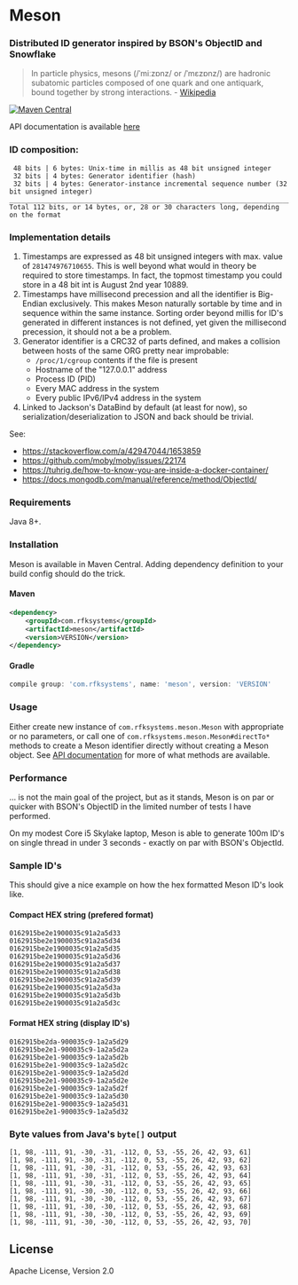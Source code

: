 # Meson
### Distributed ID generator inspired by BSON's ObjectID and Snowflake

> In particle physics, mesons (/ˈmiːzɒnz/ or /ˈmɛzɒnz/) are hadronic subatomic particles composed of one quark and one antiquark, bound together by strong interactions. - [Wikipedia](https://en.wikipedia.org/wiki/Meson)


[![Maven Central](https://img.shields.io/maven-central/v/com.rfksystems/meson.svg?style=flat-square)](http://mvnrepository.com/artifact/com.rfksystems/meson)

API documentation is available [here](http://www.javadoc.io/doc/com.rfksystems/meson/)

### ID composition:

```
 48 bits | 6 bytes: Unix-time in millis as 48 bit unsigned integer 
 32 bits | 4 bytes: Generator identifier (hash)
 32 bits | 4 bytes: Generator-instance incremental sequence number (32 bit unsigned integer)
______________________________________________________________________________________________
Total 112 bits, or 14 bytes, or, 28 or 30 characters long, depending on the format
```

### Implementation details

1. Timestamps are expressed as 48 bit unsigned integers with max. value of `281474976710655`. This is well beyond what would in theory be required to store timestamps. In fact, the topmost timestamp you could store in a 48 bit int is August 2nd year 10889.
2. Timestamps have millisecond precession and all the identifier is Big-Endian exclusively. This makes Meson naturally sortable by time and in sequence within the same instance. Sorting order beyond millis for ID's generated in different instances is not defined, yet given the millisecond precession, it should not a be a problem.
3. Generator identifier is a CRC32 of parts defined, and makes a collision between hosts of the same ORG pretty near improbable:
    - `/proc/1/cgroup` contents if the file is present
    - Hostname of the "127.0.0.1" address
    - Process ID (PID)
    - Every MAC address in the system
    - Every public IPv6/IPv4 address in the system
4. Linked to Jackson's DataBind by default (at least for now), so serialization/deserialization to JSON and back should be trivial.
    
See:
- https://stackoverflow.com/a/42947044/1653859
- https://github.com/moby/moby/issues/22174
- https://tuhrig.de/how-to-know-you-are-inside-a-docker-container/
- https://docs.mongodb.com/manual/reference/method/ObjectId/
 
### Requirements

Java 8+.

### Installation

Meson is available in Maven Central. Adding dependency definition to your build config should do the trick.

#### Maven

```xml
<dependency>
    <groupId>com.rfksystems</groupId>
    <artifactId>meson</artifactId>
    <version>VERSION</version>
</dependency>
```

#### Gradle

```groovy
compile group: 'com.rfksystems', name: 'meson', version: 'VERSION'
```

### Usage

Either create new instance of `com.rfksystems.meson.Meson` with appropriate or no parameters, or call one of
`com.rfksystems.meson.Meson#directTo*` methods to create a Meson identifier directly without creating
a Meson object. See [API documentation](http://www.javadoc.io/doc/com.rfksystems/meson/) for more of what methods are available.

### Performance

... is not the main goal of the project, but as it stands, Meson is on par or quicker with BSON's ObjectID
in the limited number of tests I have performed. 

On my modest Core i5 Skylake laptop, Meson is able to generate 100m ID's on single thread in under 3 seconds -
exactly on par with BSON's ObjectId.

### Sample ID's

This should give a nice example on how the hex formatted Meson ID's look like.

#### Compact HEX string (prefered format)

```
0162915be2e1900035c91a2a5d33
0162915be2e1900035c91a2a5d34
0162915be2e1900035c91a2a5d35
0162915be2e1900035c91a2a5d36
0162915be2e1900035c91a2a5d37
0162915be2e1900035c91a2a5d38
0162915be2e1900035c91a2a5d39
0162915be2e1900035c91a2a5d3a
0162915be2e1900035c91a2a5d3b
0162915be2e1900035c91a2a5d3c
```

#### Format HEX string (display ID's)

```
0162915be2da-900035c9-1a2a5d29
0162915be2e1-900035c9-1a2a5d2a
0162915be2e1-900035c9-1a2a5d2b
0162915be2e1-900035c9-1a2a5d2c
0162915be2e1-900035c9-1a2a5d2d
0162915be2e1-900035c9-1a2a5d2e
0162915be2e1-900035c9-1a2a5d2f
0162915be2e1-900035c9-1a2a5d30
0162915be2e1-900035c9-1a2a5d31
0162915be2e1-900035c9-1a2a5d32

```

### Byte values from Java's `byte[]` output

```
[1, 98, -111, 91, -30, -31, -112, 0, 53, -55, 26, 42, 93, 61]
[1, 98, -111, 91, -30, -31, -112, 0, 53, -55, 26, 42, 93, 62]
[1, 98, -111, 91, -30, -31, -112, 0, 53, -55, 26, 42, 93, 63]
[1, 98, -111, 91, -30, -31, -112, 0, 53, -55, 26, 42, 93, 64]
[1, 98, -111, 91, -30, -31, -112, 0, 53, -55, 26, 42, 93, 65]
[1, 98, -111, 91, -30, -30, -112, 0, 53, -55, 26, 42, 93, 66]
[1, 98, -111, 91, -30, -30, -112, 0, 53, -55, 26, 42, 93, 67]
[1, 98, -111, 91, -30, -30, -112, 0, 53, -55, 26, 42, 93, 68]
[1, 98, -111, 91, -30, -30, -112, 0, 53, -55, 26, 42, 93, 69]
[1, 98, -111, 91, -30, -30, -112, 0, 53, -55, 26, 42, 93, 70]
```

## License

Apache License, Version 2.0
